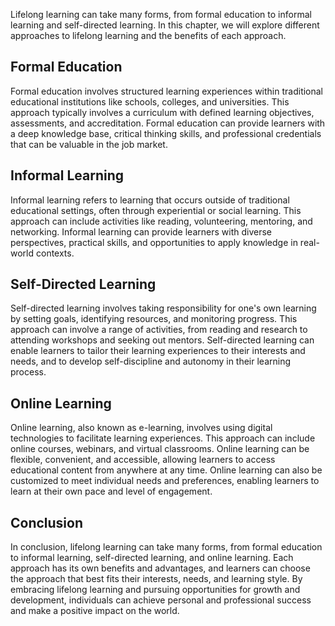 
Lifelong learning can take many forms, from formal education to informal learning and self-directed learning. In this chapter, we will explore different approaches to lifelong learning and the benefits of each approach.

Formal Education
----------------

Formal education involves structured learning experiences within traditional educational institutions like schools, colleges, and universities. This approach typically involves a curriculum with defined learning objectives, assessments, and accreditation. Formal education can provide learners with a deep knowledge base, critical thinking skills, and professional credentials that can be valuable in the job market.

Informal Learning
-----------------

Informal learning refers to learning that occurs outside of traditional educational settings, often through experiential or social learning. This approach can include activities like reading, volunteering, mentoring, and networking. Informal learning can provide learners with diverse perspectives, practical skills, and opportunities to apply knowledge in real-world contexts.

Self-Directed Learning
----------------------

Self-directed learning involves taking responsibility for one's own learning by setting goals, identifying resources, and monitoring progress. This approach can involve a range of activities, from reading and research to attending workshops and seeking out mentors. Self-directed learning can enable learners to tailor their learning experiences to their interests and needs, and to develop self-discipline and autonomy in their learning process.

Online Learning
---------------

Online learning, also known as e-learning, involves using digital technologies to facilitate learning experiences. This approach can include online courses, webinars, and virtual classrooms. Online learning can be flexible, convenient, and accessible, allowing learners to access educational content from anywhere at any time. Online learning can also be customized to meet individual needs and preferences, enabling learners to learn at their own pace and level of engagement.

Conclusion
----------

In conclusion, lifelong learning can take many forms, from formal education to informal learning, self-directed learning, and online learning. Each approach has its own benefits and advantages, and learners can choose the approach that best fits their interests, needs, and learning style. By embracing lifelong learning and pursuing opportunities for growth and development, individuals can achieve personal and professional success and make a positive impact on the world.
